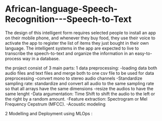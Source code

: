 # African-language-Speech-Recognition---Speech-to-Text


The design of this intelligent form requires selected people to install an app on their mobile phone, and whenever they buy food, 
they use their voice to activate the app to register the list of items they just bought in their own language.
The intelligent systems in the app are expected to live to transcribe the speech-to-text and organize the information in an easy-to-process way in a database. 

the project consist of 3 main parts:
  1 data preprocessing:
      -loading data both audio files and text files and merge both to one csv file to be used for data preprocessing
      -convert mono to stereo audio channels
      -Standardize sampling rate: standardize and convert all audio to the same sampling rate so that all arrays have the same dimensions
      -resize the audios to have the same lenght
      -Data argumentation: Time Shift to shift the audio to the left or the right by a random amount. 
      -Feature extraction: Spectrogram or Mel Frequency Cepstrum (MFCC).
      -Acoustic modeling
      
 2 Modelling and Deployment using MLOps :
      
      
      
      
